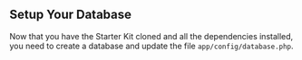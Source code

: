 ## Setup Your Database

Now that you have the Starter Kit cloned and all the dependencies installed, you need to create a database and update the file `app/config/database.php`.

